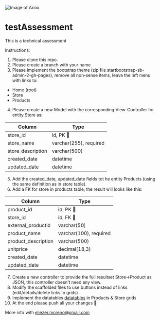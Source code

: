 ![Image of Ariox](https://images.squarespace-cdn.com/content/5d7967ad390e2854723922f4/1581104335639-FP6E3PJLAZ1P8SE6GKMB/Ariox_connecting_slogan.png?content-type=image%2Fpng)

# testAssessment
This is a technical assessment

Instructions:

1. Please clone this repo.
2. Please create a branch with your name.
3. Please implement the bootstrap theme (zip file startbootstrap-sb-admin-2-gh-pages), remove all non-sense items, leave the left menu with links to:
  -  Home (root)
  -  Store
  -  Products
4. Please create a new Model with the corresponding View-Controller for entity Store as:

Column | Type
------------ | -------------
store_id | id, PK :key:
store_name | varchar(255), required
store_description | varchar(500)
created_date | datetime
updated_date | datetime

5. Add the created_date, updated_date fields tot he entity Products (using the same definition as in store table).
6. Add a FK for store in products table, the result will looks like this:

Column | Type
------------ | -------------
product_id | id, PK :key:
store_id | id, FK :key:
external_productid | varchar(50)
product_name | varchar(100), required
product_description | varchar(500)
unitprice | decimal(18,3)
created_date | datetime
updated_date | datetime

7. Create a new controller to provide the full resultset Store->Product as JSON, this controller doesn't need any view.
8. Modify the scaffolded files to use buttons instead of links (edit/details/delete links in grids)
9. Implement the datatables [datatables](https://datatables.net/) in Products & Store grids
10. At the end please push all your changes :floppy_disk:

More info with eliezer.moreno@gmail.com
